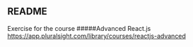 ## README
Exercise for the course
#####Advanced React.js
https://app.pluralsight.com/library/courses/reactjs-advanced
